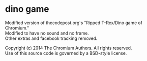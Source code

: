 # dino game

Modified version of thecodepost.org's "Ripped T-Rex/Dino game of Chromium."  <br>
Modified to have no sound and no frame.    <br>
Other extras and facebook tracking removed.   <br>

Copyright (c) 2014 The Chromium Authors. All rights reserved.   <br>
Use of this source code is governed by a BSD-style license.   <br>
